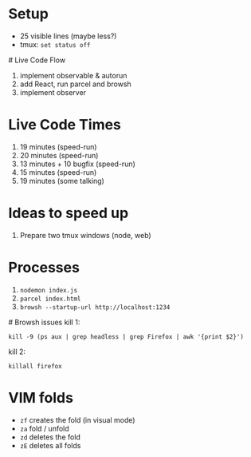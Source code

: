 # Setup
- 25 visible lines (maybe less?)
- tmux: `set status off`

# Live Code Flow

1. implement observable & autorun
2. add React, run parcel and browsh
3. implement observer

# Live Code Times

1. 19 minutes (speed-run)
2. 20 minutes (speed-run)
3. 13 minutes + 10 bugfix (speed-run)
4. 15 minutes (speed-run)
5. 19 minutes (some talking)

# Ideas to speed up
1. Prepare two tmux windows (node, web)

# Processes
1. `nodemon index.js`
2. `parcel index.html`
3. `browsh --startup-url http://localhost:1234`

# Browsh issues
kill 1:
```
kill -9 (ps aux | grep headless | grep Firefox | awk '{print $2}')
```

kill 2:
```
killall firefox
```

# VIM folds
- `zf` creates the fold (in visual mode)
- `za` fold / unfold
- `zd` deletes the fold
- `zE` deletes all folds
